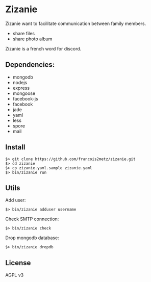 # Zizanie

Zizanie want to facilitate communication between family members.

* share files
* share photo album

Zizanie is a french word for discord.

## Dependencies:

* mongodb
* nodejs
* express
* mongoose
* facebook-js
* facebook
* jade
* yaml
* less
* spore
* mail

## Install

    $> git clone https://github.com/francois2metz/zizanie.git
    $> cd zizanie
    $> cp zizanie.yaml.sample zizanie.yaml
    $> bin/zizanie run

## Utils

Add user:

    $> bin/zizanie adduser username

Check SMTP connection:

    $> bin/zizanie check

Drop mongodb database:

    $> bin/zizanie dropdb

## License

AGPL v3
